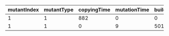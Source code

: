 mutantIndex | mutantType | copyingTime | mutationTime | buildingTime | isEqu | isDup | dupID | itCompiles
---|---|---|---|---|---|---|---|---
1 | 1 | 882 | 0 | 0 | 0 | 0 | -1 | 0
1 | 1 | 0 | 9 | 5017 | 0 | 0 | -1 | 1
